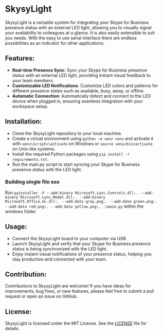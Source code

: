 # SkysyLight
SkysyLight is a versatile system for integrating your Skype for Business presence status with an external LED light, allowing you to visually signal your availability to colleagues at a glance.
It is also easily extensible to suit you needs. With the easy to use serial interface there are endless possibilities as an indicator for other applications.

## Features:
- **Real-time Presence Sync**: Sync your Skype for Business presence status with an external LED light, providing instant visual feedback to your team members.
- **Customizable LED Notifications**: Customize LED colors and patterns for different presence states such as available, busy, away, or offline.
- **Automatic Connection**: Automatically detect and connect to the LED device when plugged in, ensuring seamless integration with your workspace setup.

## Installation:
- Clone the SkysyLight repository to your local machine.
- Create a virtual environment using `python -m venv venv` and activate it with `venv\Scripts\activate` on Windows or `source venv/bin/activate` on Unix-like systems.
- Install the required Python packages using `pip install -r requirements.txt`.
- Run the main.py script to start syncing your Skype for Business presence status with the LED light.

### Building single file exe
Run `pyinstaller -F --add-binary Microsoft.Lync.Controls.dll:. --add-binary Microsoft.Lync.Model.dll:. --add-binary Microsoft.Office.Uc.dll:. --add-data gray.png:. --add-data green.png:. --add-data red.png:. --add-data yellow.png:. .\main.py` within the windows folder

## Usage:
- Connect the SkysyLight board to your computer via USB.
- Launch SkysyLight and verify that your Skype for Business presence status is being synchronized with the LED light.
- Enjoy instant visual notifications of your presence status, helping you stay productive and connected with your team.

## Contribution:
Contributions to SkysyLight are welcome! If you have ideas for improvements, bug fixes, or new features, please feel free to submit a pull request or open an issue on GitHub.

## License:
SkysyLight is licensed under the MIT License. See the [LICENSE](LICENSE) file for details.
